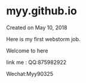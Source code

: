 # myy.github.io
Created on May 10, 2018

Here is my first webstorm job.

Welcome to here

link me :
QQ:875982922

Wechat:Myy90325

